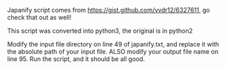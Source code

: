 Japanify script comes from https://gist.github.com/vvdr12/6327611, go check that out as well!


This script was converted into python3, the original is in python2

Modify the input file directory on line 49 of japanify.txt, and replace it with the absolute path of your input file. ALSO modify your output file name on line 95. Run the script, and it should be all good.
